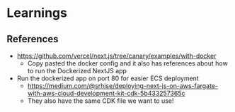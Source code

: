 # Learnings

## References

- https://github.com/vercel/next.js/tree/canary/examples/with-docker
  - Copy pasted the docker config and it also has references about how to run the Dockerized NextJS app
- Run the dockerized app on port 80 for easier ECS deployment
  - https://medium.com/@srhise/deploying-next-js-on-aws-fargate-with-aws-cloud-development-kit-cdk-5b433257365c
  - They also have the same CDK file we want to use!

